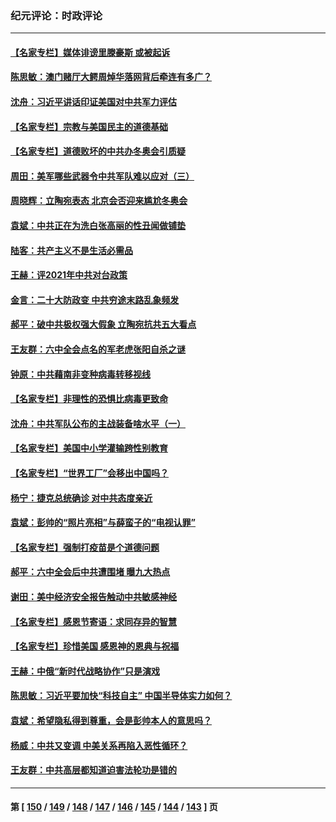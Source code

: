 ### 纪元评论：时政评论
---
#### [【名家专栏】媒体诽谤里滕豪斯 或被起诉](../../pages/nsc1025/n13405795.md) 
#### [陈思敏：澳门赌厅大鳄周焯华落网背后牵连有多广？](../../pages/nsc1025/n13405446.md) 
#### [沈舟：习近平讲话印证美国对中共军力评估](../../pages/nsc1025/n13404726.md) 
#### [【名家专栏】宗教与美国民主的道德基础](../../pages/nsc1025/n13403931.md) 
#### [【名家专栏】道德败坏的中共办冬奥会引质疑](../../pages/nsc1025/n13403935.md) 
#### [周田：美军哪些武器令中共军队难以应对（三）](../../pages/nsc1025/n13404188.md) 
#### [周晓辉：立陶宛表态 北京会否迎来尴尬冬奥会](../../pages/nsc1025/n13404067.md) 
#### [袁斌：中共正在为洗白张高丽的性丑闻做铺垫](../../pages/nsc1025/n13403691.md) 
#### [陆客：共产主义不是生活必需品](../../pages/nsc1025/n13403671.md) 
#### [王赫：评2021年中共对台政策](../../pages/nsc1025/n13403554.md) 
#### [金言：二十大防政变 中共穷途末路乱象频发](../../pages/nsc1025/n13403129.md) 
#### [郝平：破中共极权强大假象 立陶宛抗共五大看点](../../pages/nsc1025/n13402903.md) 
#### [王友群：六中全会点名的军老虎张阳自杀之谜](../../pages/nsc1025/n13402994.md) 
#### [钟原：中共藉南非变种病毒转移视线](../../pages/nsc1025/n13402963.md) 
#### [【名家专栏】非理性的恐惧比病毒更致命](../../pages/nsc1025/n13402468.md) 
#### [沈舟：中共军队公布的主战装备啥水平（一）](../../pages/nsc1025/n13401722.md) 
#### [【名家专栏】美国中小学灌输跨性别教育](../../pages/nsc1025/n13400495.md) 
#### [【名家专栏】“世界工厂”会移出中国吗？](../../pages/nsc1025/n13400514.md) 
#### [杨宁：捷克总统确诊 对中共态度亲近](../../pages/nsc1025/n13399805.md) 
#### [袁斌：彭帅的“照片亮相”与薛蛮子的“电视认罪”](../../pages/nsc1025/n13399771.md) 
#### [【名家专栏】强制打疫苗是个道德问题](../../pages/nsc1025/n13398947.md) 
#### [郝平：六中全会后中共遭围堵 曝九大热点](../../pages/nsc1025/n13398733.md) 
#### [谢田：美中经济安全报告触动中共敏感神经](../../pages/nsc1025/n13398537.md) 
#### [【名家专栏】感恩节寄语：求同存异的智慧](../../pages/nsc1025/n13398035.md) 
#### [【名家专栏】珍惜美国 感恩神的恩典与祝福](../../pages/nsc1025/n13398013.md) 
#### [王赫：中俄“新时代战略协作”只是演戏](../../pages/nsc1025/n13397654.md) 
#### [陈思敏：习近平要加快“科技自主” 中国半导体实力如何？](../../pages/nsc1025/n13397621.md) 
#### [袁斌：希望隐私得到尊重，会是彭帅本人的意思吗？](../../pages/nsc1025/n13397513.md) 
#### [杨威：中共又变调 中美关系再陷入恶性循环？](../../pages/nsc1025/n13396881.md) 
#### [王友群：中共高层都知道迫害法轮功是错的](../../pages/nsc1025/n13396509.md) 

---
#### 第 [ [150](./150.md) / [149](./149.md) / [148](./148.md) / [147](./147.md) / [146](./146.md) / [145](./145.md) / [144](./144.md) / [143](./143.md) ] 页
